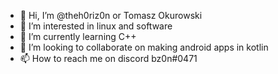 - 👋 Hi, I’m @theh0riz0n or Tomasz Okurowski
- 👀 I’m interested in linux and software 
- 🌱 I’m currently learning C++
- 💞️ I’m looking to collaborate on making android apps in kotlin
- 📫 How to reach me on discord bz0n#0471

<!---
theh0riz0n/theh0riz0n is a ✨ special ✨ repository because its `README.md` (this file) appears on your GitHub profile.
You can click the Preview link to take a look at your changes.
--->
